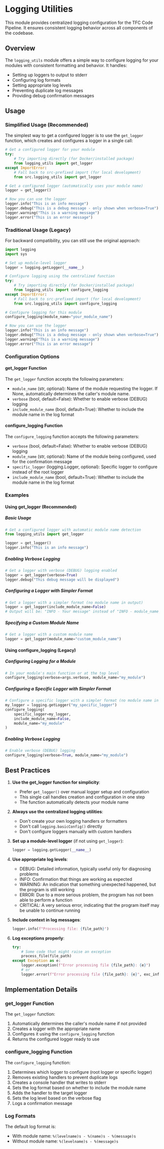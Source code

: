 # Logging Utilities

This module provides centralized logging configuration for the TFC Code Pipeline. It ensures consistent logging behavior across all components of the codebase.

## Overview

The `logging_utils` module offers a simple way to configure logging for your modules with consistent formatting and behavior. It handles:

- Setting up loggers to output to stderr
- Configuring log formats
- Setting appropriate log levels
- Preventing duplicate log messages
- Providing debug confirmation messages

## Usage

### Simplified Usage (Recommended)

The simplest way to get a configured logger is to use the `get_logger` function, which creates and configures a logger in a single call:

```python
# Get a configured logger for your module
try:
    # Try importing directly (for Docker/installed package)
    from logging_utils import get_logger
except ImportError:
    # Fall back to src-prefixed import (for local development)
    from src.logging_utils import get_logger

# Get a configured logger (automatically uses your module name)
logger = get_logger()

# Now you can use the logger
logger.info("This is an info message")
logger.debug("This is a debug message - only shown when verbose=True")
logger.warning("This is a warning message")
logger.error("This is an error message")
```

### Traditional Usage (Legacy)

For backward compatibility, you can still use the original approach:

```python
import logging
import sys

# Set up module-level logger
logger = logging.getLogger(__name__)

# Configure logging using the centralized function
try:
    # Try importing directly (for Docker/installed package)
    from logging_utils import configure_logging
except ImportError:
    # Fall back to src-prefixed import (for local development)
    from src.logging_utils import configure_logging

# Configure logging for this module
configure_logging(module_name="your_module_name")

# Now you can use the logger
logger.info("This is an info message")
logger.debug("This is a debug message - only shown when verbose=True")
logger.warning("This is a warning message")
logger.error("This is an error message")
```

### Configuration Options

#### get_logger Function

The `get_logger` function accepts the following parameters:

- `module_name` (str, optional): Name of the module requesting the logger. If None, automatically determines the caller's module name.
- `verbose` (bool, default=False): Whether to enable verbose (DEBUG) logging
- `include_module_name` (bool, default=True): Whether to include the module name in the log format

#### configure_logging Function

The `configure_logging` function accepts the following parameters:

- `verbose` (bool, default=False): Whether to enable verbose (DEBUG) logging
- `module_name` (str, optional): Name of the module being configured, used for the confirmation message
- `specific_logger` (logging.Logger, optional): Specific logger to configure instead of the root logger
- `include_module_name` (bool, default=True): Whether to include the module name in the log format

### Examples

#### Using get_logger (Recommended)

##### Basic Usage

```python
# Get a configured logger with automatic module name detection
from logging_utils import get_logger

logger = get_logger()
logger.info("This is an info message")
```

##### Enabling Verbose Logging

```python
# Get a logger with verbose (DEBUG) logging enabled
logger = get_logger(verbose=True)
logger.debug("This debug message will be displayed")
```

##### Configuring a Logger with Simpler Format

```python
# Get a logger with a simpler format (no module name in output)
logger = get_logger(include_module_name=False)
# Output will be: "INFO - Your message" instead of "INFO - module_name - Your message"
```

##### Specifying a Custom Module Name

```python
# Get a logger with a custom module name
logger = get_logger(module_name="custom_module_name")
```

#### Using configure_logging (Legacy)

##### Configuring Logging for a Module

```python
# In your module's main function or at the top level
configure_logging(verbose=args.verbose, module_name="my_module")
```

##### Configuring a Specific Logger with Simpler Format

```python
# Configure a specific logger with a simpler format (no module name in output)
my_logger = logging.getLogger("my_specific_logger")
configure_logging(
    specific_logger=my_logger,
    include_module_name=False,
    module_name="my_module"
)
```

##### Enabling Verbose Logging

```python
# Enable verbose (DEBUG) logging
configure_logging(verbose=True, module_name="my_module")
```

## Best Practices

1. **Use the get_logger function for simplicity**:
   - Prefer `get_logger()` over manual logger setup and configuration
   - This single call handles creation and configuration in one step
   - The function automatically detects your module name

2. **Always use the centralized logging utilities**:
   - Don't create your own logging handlers or formatters
   - Don't call `logging.basicConfig()` directly
   - Don't configure loggers manually with custom handlers

3. **Set up a module-level logger** (if not using `get_logger`):
   ```python
   logger = logging.getLogger(__name__)
   ```

4. **Use appropriate log levels**:
   - DEBUG: Detailed information, typically useful only for diagnosing problems
   - INFO: Confirmation that things are working as expected
   - WARNING: An indication that something unexpected happened, but the program is still working
   - ERROR: Due to a more serious problem, the program has not been able to perform a function
   - CRITICAL: A very serious error, indicating that the program itself may be unable to continue running

4. **Include context in log messages**:
   ```python
   logger.info(f"Processing file: {file_path}")
   ```

5. **Log exceptions properly**:
   ```python
   try:
       # Some code that might raise an exception
       process_file(file_path)
   except Exception as e:
       logger.exception(f"Error processing file {file_path}: {e}")
       # or
       logger.error(f"Error processing file {file_path}: {e}", exc_info=True)
   ```

## Implementation Details

### get_logger Function

The `get_logger` function:

1. Automatically determines the caller's module name if not provided
2. Creates a logger with the appropriate name
3. Configures it using the `configure_logging` function
4. Returns the configured logger ready to use

### configure_logging Function

The `configure_logging` function:

1. Determines which logger to configure (root logger or specific logger)
2. Removes existing handlers to prevent duplicate logs
3. Creates a console handler that writes to stderr
4. Sets the log format based on whether to include the module name
5. Adds the handler to the target logger
6. Sets the log level based on the verbose flag
7. Logs a confirmation message

### Log Formats

The default log format is:
- With module name: `%(levelname)s - %(name)s - %(message)s`
- Without module name: `%(levelname)s - %(message)s`
